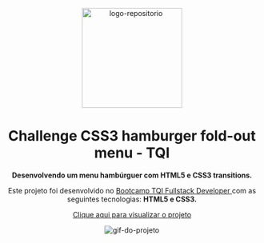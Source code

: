 <p align="center"> <img src="https://user-images.githubusercontent.com/96539606/197377915-99752e4c-cdae-4fbf-a049-43f8c2761277.png" alt="logo-repositorio" height="200" widht="200" /></center>

<h1 align="center"> Challenge CSS3 hamburger fold-out menu - TQI </h1>

<p align="center"><strong> Desenvolvendo um menu hambúrguer com HTML5 e CSS3 transitions.</strong></center>

<p align="center"> Este projeto foi desenvolvido no <a href="https://www.dio.me/bootcamp/tqi-fullstack-developer" target: _blank> Bootcamp TQI Fullstack Developer </a> com as seguintes tecnologias: <strong> HTML5 e CSS3.</strong></center>
<p align="center"><a href="https://tqi-challenge-menu.vercel.app/" target="_blank">Clique aqui para visualizar o projeto</a></center>
<p align="center">
<img src="https://user-images.githubusercontent.com/96539606/199114607-2313ecc3-67e2-4326-92c1-56b75e00bf72.gif" alt="gif-do-projeto" /></center>
